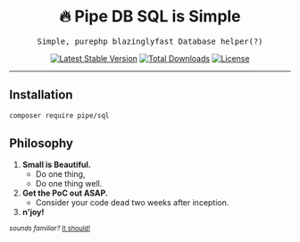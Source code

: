 <h1 align=center>🔥 Pipe DB SQL is Simple</h1>

<p align=center>
  <samp>Simple, purephp blazinglyfast Database helper(?)</samp>
</p>

<p align="center">
    <a href="https://packagist.org/packages/pipe/sql"><img src="https://poser.pugx.org/pipe/sql/v/stable?style=for-the-badge" alt="Latest Stable Version"/></a>
    <a href="https://packagist.org/packages/pipe/sql"><img src="https://poser.pugx.org/pipe/sql/downloads?style=for-the-badge" alt="Total Downloads"/></a>
    <a href="https://packagist.org/packages/pipe/sql"><img src="https://poser.pugx.org/pipe/sql/license?style=for-the-badge" alt="License"/></a>
</p>

---

## Installation

```bash
composer require pipe/sql
```

## Philosophy

1. **Small is Beautiful.**
   - Do one thing,
   - Do one thing well.
1. **Get the PoC out ASAP.**
   - Consider your code dead two weeks after inception.
1. **n'joy!**

<small>_sounds familiar?_ [It should!](https://en.wikipedia.org/wiki/Unix_philosophy#Origin)</small>

